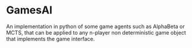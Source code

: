 # GamesAI
An implementation in python of some game agents such as AlphaBeta or MCTS, that can be applied to any n-player non deterministic game object that implements the game interface.

